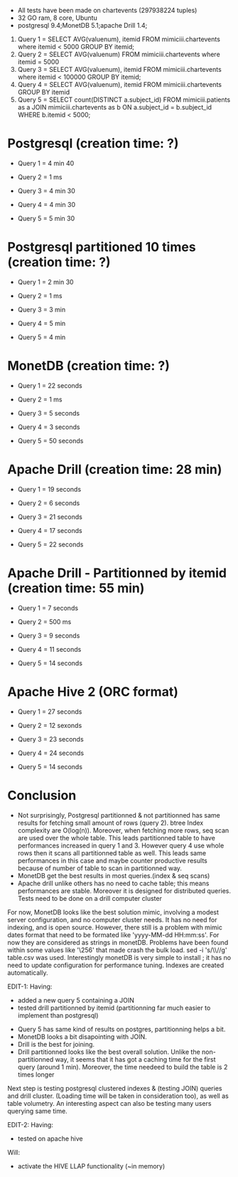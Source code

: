 * All tests have been made on chartevents (297938224 tuples)
* 32 GO ram, 8 core, Ubuntu
* postgresql 9.4;MonetDB 5.1;apache Drill 1.4; 

1. Query 1 = SELECT AVG(valuenum), itemid FROM mimiciii.chartevents  where itemid < 5000 GROUP BY itemid;
1. Query 2 = SELECT AVG(valuenum) FROM mimiciii.chartevents  where itemid = 5000
1. Query 3 = SELECT AVG(valuenum), itemid FROM mimiciii.chartevents  where itemid < 100000 GROUP BY itemid;
1. Query 4 = SELECT AVG(valuenum), itemid FROM mimiciii.chartevents  GROUP BY itemid
1. Query 5 = SELECT count(DISTINCT a.subject_id) FROM mimiciii.patients as a JOIN mimiciii.chartevents as b ON a.subject_id = b.subject_id WHERE b.itemid < 5000;

# Postgresql (creation time: ?)

* Query 1
= 4 min 40

* Query 2
= 1 ms

* Query 3
= 4 min 30

* Query 4
= 4 min 30

* Query 5
= 5 min 30

#  Postgresql partitioned 10 times (creation time: ?)

* Query 1
= 2 min 30

* Query 2
= 1 ms

* Query 3
= 3 min

* Query 4
= 5 min

* Query 5
= 4 min

# MonetDB (creation time: ?)

* Query 1
= 22 seconds

* Query 2
= 1 ms

* Query 3
= 5 seconds

* Query 4
= 3 seconds

* Query 5
= 50 seconds

# Apache Drill (creation time: 28 min)

* Query 1
= 19 seconds

* Query 2
= 6 seconds

* Query 3
= 21 seconds

* Query 4
= 17 seconds

* Query 5
= 22 seconds

# Apache Drill - Partitionned by itemid (creation time: 55 min)

* Query 1
= 7 seconds

* Query 2
= 500 ms

* Query 3
= 9 seconds

* Query 4
= 11 seconds

* Query 5
= 14 seconds

# Apache Hive 2 (ORC format)

* Query 1
= 27 seconds

* Query 2
= 12 sexonds

* Query 3
= 23 seconds

* Query 4
= 24 seconds

* Query 5
= 14 seconds

# Conclusion

* Not surprisingly, Postgresql partitionned & not partitionned has same results for fetching small amount of rows (query 2). btree Index complexity are O(log(n)).
Moreover, when fetching more rows, seq scan are used over the whole table. This leads partitionned table to have performances increased in query 1 and 3. However query 4 use whole rows then it scans all partitionned table as well. This leads same performances in this case and maybe counter productive results because of number of table to scan in partitionned way.
* MonetDB get the best results in most queries.(index & seq scans)
* Apache drill unlike others has no need to cache table; this means performances are stable. Moreover it is designed for distributed queries. Tests need to be done on a drill computer cluster


For now, MonetDB looks like the best solution mimic, involving a modest server configuration, and no computer cluster needs. It has no need for indexing, and is open source. However, there still is a problem with mimic dates format that need to be formated like 'yyyy-MM-dd HH:mm:ss'. For now they are considered as strings in monetDB. Problems have been found within some values like '\256' that made crash the bulk load. sed -i 's/\\\\//g' table.csv was used. Interestingly monetDB is very simple to install ; it has no need to update configuration for performance tuning. Indexes are created automatically.




EDIT-1:
Having:
- added a new query 5 containing a JOIN
- tested drill partitionned by itemid (partitionning far much easier to implement than postgresql)


* Query 5 has same kind of results on postgres, partitionning helps a bit.
* MonetDB looks a bit disapointing with JOIN.
* Drill is the best for joining.
* Drill partitionned looks like the best overall solution. Unlike the non-partitionned way, it seems that it has got a caching time for the first query (around 1 min). Moreover, the time needeed to build the table is 2 times longer

Next step is testing postgresql clustered indexes & (testing JOIN) queries and drill cluster. (Loading time will be taken in consideration too), as well as table volumetry. An interesting aspect can also be testing many users querying same time.


EDIT-2:
Having:
- tested on apache hive

Will:
- activate the HIVE LLAP functionality  (~in memory)
